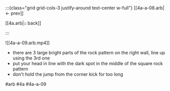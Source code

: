 :::{class="grid grid-cols-3 justify-around text-center w-full"}
[[4a-a-08.arb|← prev]]

[[4a.arb|⌂ back]]

<span/>

:::

![[4a-a-09.arb.mp4]]

* there are 3 large bright parts of the rock pattern on the right wall, line up using the 3rd one
* put your head in line with the dark spot in the middle of the square rock pattern
* don't hold the jump from the corner kick for too long

#arb #4a #4a-a-09

